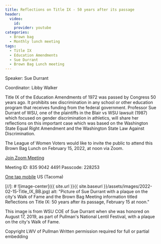 ```yaml
---
title: Reflections on Title IX - 50 years after its passage
header:
  video:
    id:
    provider: youtube
categories:
  - Brown bag
  - Monthly lunch meeting
tags:
  - Title IX
  - Education Amendments
  - Sue Durrant
  - Brown Bag Lunch meeting
---
```


Speaker: Sue Durrant

Coordinator: Libby Walker

Title IX of the Education Amendments of 1972 was passed by Congress 50 years ago.  It prohibits sex discrimination in any school or other education program that receives funding from the federal government. Professor Sue Durrant of WSU, one of the plaintiffs in the Blair vs WSU lawsuit (1987) which focused on gender discrimination in athletics, will share her reflections on this important case which was based on the Washington State Equal Right Amendment and the Washington State Law Against Discrimination.

The League of Women Voters would like to invite the public to attend this Brown Bag Lunch on February 15, 2022, at noon via Zoom.

[Join Zoom Meeting](https://us02web.zoom.us/j/83590424491?pwd=NFE4Z1cxWkdHUWtCdE14VGpoN2VTdz09)

Meeting ID: 835 9042 4491  Passcode: 228253

[One tap mobile](tel:+12532158782,,83590424491#) US (Tacoma)

[//]: # ![image-center]({{ site.url }}{{ site.baseurl }}/assets/images/2022-02-15-Title_IX_BB.jpg)
 alt: "Picture of Sue Durrant with a plaque on the city's Walk of Fame and the Brown Bag Meeting information titled Reflections on Title IX: 50 years after its passage, February 15 at noon."
 
This image is from WSU COE of Sue Durrant when she was honored on August 17, 2019, as part of Pullman's National Lentil Festival, with a plaque on the city's Walk of Fame.

Copyright LWV of Pullman
Written permission required for full or partial embedding

<!---change the title to whatever you want the post to be titled
change the ID out to the end of the youtube link https://youtu.be/r61ARK4Qv9c -->
